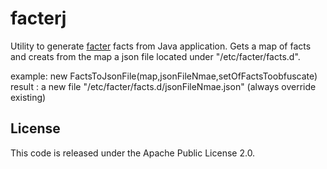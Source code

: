 facterj
=======

Utility to generate [facter](http://puppetlabs.com/puppet/related-projects/facter/) facts from Java application.
Gets a map of facts and creats from the map a json file located under "/etc/facter/facts.d".

example:
new FactsToJsonFile(map,jsonFileNmae,setOfFactsToobfuscate)
result :
a new file "/etc/facter/facts.d/jsonFileNmae.json" (always override existing)

## License
This code is released under the Apache Public License 2.0.
